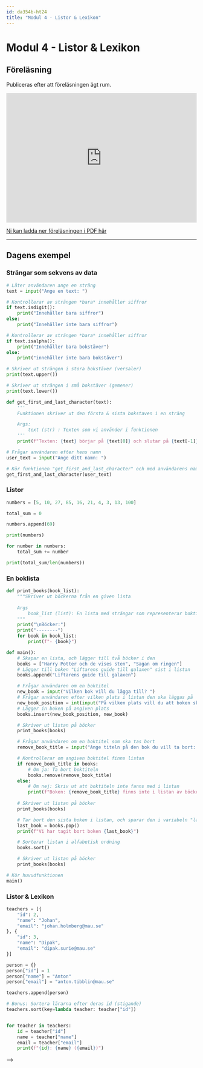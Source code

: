 ```yaml
---
id: da354b-ht24
title: "Modul 4 - Listor & Lexikon"
---
```


# Modul 4 - Listor & Lexikon

## Föreläsning

Publiceras efter att föreläsningen ägt rum.


<div class="frame">
    <div style="left: 0; width: 100%; height: 0; position: relative; padding-bottom: 56.2696%; padding-top: 58px;"><iframe src="https://www.slideshare.net/slideshow/embed_code/key/HEz8QScQLRdQgA" style="top: 0; left: 0; width: 100%; height: 100%; position: absolute; border: 0;" allowfullscreen scrolling="no"></iframe></div>
</div>

[Ni kan ladda ner föreläsningen i PDF här](../pdf/2023-listor.pdf)

---

<!--
<div class="video-frame">
    <div style="left: 0; width: 100%; height: 0; position: relative; padding-bottom: 56.25%;"><iframe src="https://www.youtube.com/embed/LE7bjJ_0zHA?rel=0" style="top: 0; left: 0; width: 100%; height: 100%; position: absolute; border: 0;" allowfullscreen scrolling="no" allow="accelerometer; clipboard-write; encrypted-media; gyroscope; picture-in-picture;"></iframe></div>
</div>
-->

## Dagens exempel

### Strängar som sekvens av data

```python
# Låter användaren ange en sträng
text = input("Ange en text: ")

# Kontrollerar av strängen *bara* innehåller siffror
if text.isdigit():
    print("Innehåller bara siffror")
else:
    print("Innehåller inte bara siffror")

# Kontrollerar av strängen *bara* innehåller siffror
if text.isalpha():
    print("Innehåller bara bokstäver")
else:
    print("innehåller inte bara bokstäver")

# Skriver ut strängen i stora bokstäver (versaler)
print(text.upper())

# Skriver ut strängen i små bokstäver (gemener)
print(text.lower())

def get_first_and_last_character(text):
    '''
    Funktionen skriver ut den första & sista bokstaven i en sträng

    Args:
        text (str) : Texten som vi använder i funktionen
    '''
    print(f"Texten: {text} börjar på {text[0]} och slutar på {text[-1]}")

# Frågar användaren efter hens namn
user_text = input("Ange ditt namn: ")

# Kör funktionen "get_first_and_last_character" och med användarens namn
get_first_and_last_character(user_text)
```

### Listor

```python
numbers = [5, 10, 27, 85, 16, 21, 4, 3, 13, 100]

total_sum = 0

numbers.append(69)

print(numbers)

for number in numbers:
    total_sum += number

print(total_sum/len(numbers))
```

### En boklista

```python
def print_books(book_list):
    """Skriver ut böckerna från en given lista
    
    Args
        book_list (list): En lista med strängar som representerar boktitlar
    """
    print("\nBöcker:")
    print("--------")
    for book in book_list:
        print(f"- {book}")

def main():
    # Skapar en lista, och lägger till två böcker i den
    books = ["Harry Potter och de vises sten", "Sagan om ringen"]
    # Lägger till boken "Liftarens guide till galaxen" sist i listan
    books.append("Liftarens guide till galaxen")

    # Frågar användaren om en boktitel
    new_book = input("Vilken bok vill du lägga till? ")
    # Frågar användaren efter vilken plats i listan den ska läggas på
    new_book_position = int(input("På vilken plats vill du att boken ska ligga? "))
    # Lägger in boken på angiven plats
    books.insert(new_book_position, new_book)

    # Skriver ut listan på böcker
    print_books(books)

    # Frågar användaren om en boktitel som ska tas bort
    remove_book_title = input("Ange titeln på den bok du vill ta bort: ")

    # Kontrollerar om angiven boktitel finns listan
    if remove_book_title in books:
        # Om ja: Ta bort boktiteln
        books.remove(remove_book_title)
    else:
        # Om nej: Skriv ut att boktiteln inte fanns med i listan
        print(f"Boken: {remove_book_title} finns inte i listan av böcker!")
    
    # Skriver ut listan på böcker
    print_books(books)

    # Tar bort den sista boken i listan, och sparar den i variabeln "last_book"
    last_book = books.pop()
    print(f"Vi har tagit bort boken {last_book}")

    # Sorterar listan i alfabetisk ordning
    books.sort()

    # Skriver ut listan på böcker
    print_books(books)

# Kör huvudfunktionen
main()

```

### Listor & Lexikon

```python
teachers = [{
    "id": 2,
    "name": "Johan",
    "email": "johan.holmberg@mau.se"
}, {
    "id": 3,
    "name": "Dipak",
    "email": "dipak.surie@mau.se"
}]

person = {}
person["id"] = 1
person["name"] = "Anton"
person["email"] = "anton.tibblin@mau.se"

teachers.append(person)

# Bonus: Sortera lärarna efter deras id (stigande)
teachers.sort(key=lambda teacher: teacher["id"])


for teacher in teachers:
    id = teacher["id"]
    name = teacher["name"]
    email = teacher["email"]
    print(f"{id}: {name} ({email})")


```

-->